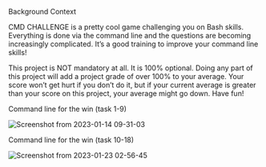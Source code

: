 Background Context

CMD CHALLENGE is a pretty cool game challenging you on Bash skills. Everything is done via the command line and the questions are becoming increasingly complicated. It’s a good training to improve your command line skills!

This project is NOT mandatory at all. It is 100% optional. Doing any part of this project will add a project grade of over 100% to your average. Your score won’t get hurt if you don’t do it, but if your current average is greater than your score on this project, your average might go down. Have fun!

Command line for the win (task 1-9)

![Screenshot from 2023-01-14 09-31-03](https://user-images.githubusercontent.com/66033203/213952755-f28b640d-4b92-4cb1-aaa4-65f23d1dab95.png)

Command line for the win (task 10-18)

![Screenshot from 2023-01-23 02-56-45](https://user-images.githubusercontent.com/66033203/213954436-d0c034f6-c64d-48be-aaef-96fea1299a53.png)
